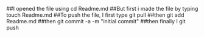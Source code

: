 ##I opened the file using cd Readme.md
##But first i made the file by typing touch Readme.md
##To push the file, I first type git pull
##then git add Readme.md
##then git commit -a -m "initial commit" 
##then finally I git push
